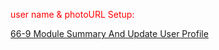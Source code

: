 <span style="color: red">user name & photoURL Setup: </span>

[66-9 Module Summary And Update User Profile](https://web.programming-hero.com/web-9/video/web-9-66-9-module-summary-and-update-user-profile)
